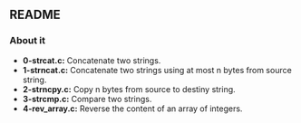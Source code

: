 ## README

### About it

- **0-strcat.c:** Concatenate two strings.
- **1-strncat.c:** Concatenate two strings using at most n bytes from source string.
- **2-strncpy.c:** Copy n bytes from source to destiny string.
- **3-strcmp.c:** Compare two strings.
- **4-rev_array.c:** Reverse the content of an array of integers.